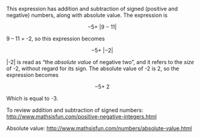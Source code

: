 This expression has addition and subtraction of signed (positive and negative) numbers, along with absolute value. The expression is

$$- 5 + \ \left| 9 - 11 \right|$$

9 – 11 = -2, so this expression becomes

$$- 5 + \ \left| - 2 \right|$$

|-2| is read as “the *absolute value* of negative two”, and it refers to the *size* of -2, without regard for its sign. The absolute value of -2 is 2, so the expression becomes

$$- 5 + \ 2$$

Which is equal to -3.

To review addition and subtraction of signed numbers: http://www.mathsisfun.com/positive-negative-integers.html

Absolute value: <http://www.mathsisfun.com/numbers/absolute-value.html>
